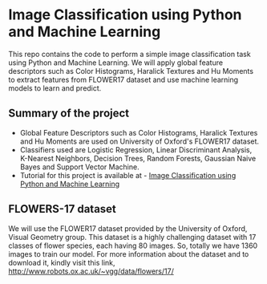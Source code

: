 # Image Classification using Python and Machine Learning

This repo contains the code to perform a simple image classification task using Python and Machine Learning. We will apply global feature descriptors such as Color Histograms, Haralick Textures and Hu Moments to extract features from FLOWER17 dataset and use machine learning models to learn and predict.

## Summary of the project
* Global Feature Descriptors such as Color Histograms, Haralick Textures and Hu Moments are used on University of Oxford's FLOWER17 dataset.
* Classifiers used are Logistic Regression, Linear Discriminant Analysis, K-Nearest Neighbors, Decision Trees, Random Forests, Gaussian Naive Bayes and Support Vector Machine.
* Tutorial for this project is available at - [Image Classification using Python and Machine Learning](https://gogul09.github.io/software/image-classification-python)

## FLOWERS-17 dataset
We will use the FLOWER17 dataset provided by the University of Oxford, Visual Geometry group. This dataset is a highly challenging dataset with 17 classes of flower species, each having 80 images. So, totally we have 1360 images to train our model. For more information about the dataset and to download it, kindly visit this link, http://www.robots.ox.ac.uk/~vgg/data/flowers/17/
